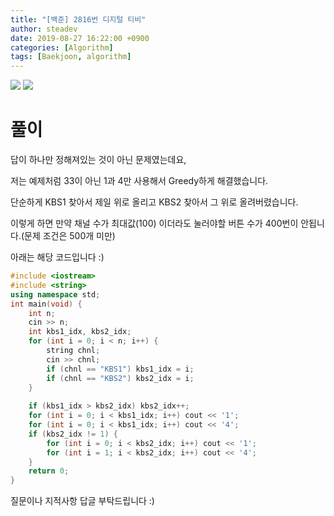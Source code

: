 ```yaml
---
title: "[백준] 2816번 디지털 티비"
author: steadev
date: 2019-08-27 16:22:00 +0900
categories: [Algorithm]
tags: [Baekjoon, algorithm]
---
```



<img src="https://steadev.github.io/assets/images/bj-2816-1.png" />
<img src="https://steadev.github.io/assets/images/bj-2816-2.png" />

# 풀이

답이 하나만 정해져있는 것이 아닌 문제였는데요, 

저는 예제처럼 33이 아닌 1과 4만 사용해서 Greedy하게 해결했습니다.

단순하게 KBS1 찾아서 제일 위로 올리고 KBS2 찾아서 그 위로 올려버렸습니다.

이렇게 하면 만약 채널 수가 최대값(100) 이더라도 눌러야할 버튼 수가 400번이 안됩니다.(문제 조건은 500개 미만)

아래는 해당 코드입니다 :)

```c++
#include <iostream>
#include <string>
using namespace std;
int main(void) {
    int n;
    cin >> n;
    int kbs1_idx, kbs2_idx;
    for (int i = 0; i < n; i++) {
        string chnl;
        cin >> chnl;
        if (chnl == "KBS1") kbs1_idx = i;
        if (chnl == "KBS2") kbs2_idx = i;
    }
 
    if (kbs1_idx > kbs2_idx) kbs2_idx++;
    for (int i = 0; i < kbs1_idx; i++) cout << '1';
    for (int i = 0; i < kbs1_idx; i++) cout << '4';
    if (kbs2_idx != 1) {
        for (int i = 0; i < kbs2_idx; i++) cout << '1';
        for (int i = 1; i < kbs2_idx; i++) cout << '4';
    }
    return 0;
}
```

질문이나 지적사항 답글 부탁드립니다 :)